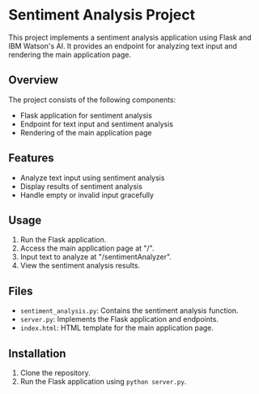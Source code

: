 # Sentiment Analysis Project

This project implements a sentiment analysis application using Flask and IBM Watson's AI. It provides an endpoint for analyzing text input and rendering the main application page.

## Overview

The project consists of the following components:
- Flask application for sentiment analysis
- Endpoint for text input and sentiment analysis
- Rendering of the main application page

## Features

- Analyze text input using sentiment analysis
- Display results of sentiment analysis
- Handle empty or invalid input gracefully

## Usage

1. Run the Flask application.
2. Access the main application page at "/".
3. Input text to analyze at "/sentimentAnalyzer".
4. View the sentiment analysis results.

## Files

- `sentiment_analysis.py`: Contains the sentiment analysis function.
- `server.py`: Implements the Flask application and endpoints.
- `index.html`: HTML template for the main application page.

## Installation

1. Clone the repository.
2. Run the Flask application using `python server.py`.